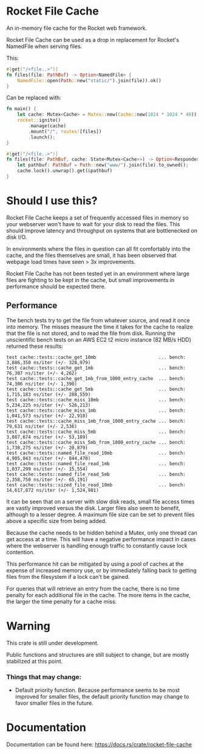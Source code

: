 # Rocket File Cache
An in-memory file cache for the Rocket web framework.

Rocket File Cache can be used as a drop in replacement for Rocket's NamedFile when serving files.

This:
```rust
#[get("/<file..>")]
fn files(file: PathBuf) -> Option<NamedFile> {
    NamedFile::open(Path::new("static/").join(file)).ok()
}
```
Can be replaced with:
```rust
fn main() {
    let cache: Mutex<Cache> = Mutex::new(Cache::new(1024 * 1024 * 40)); // 40 megabytes
    rocket::ignite()
        .manage(cache)
        .mount("/", routes![files])
        .launch();
}

#[get("/<file..>")]
fn files(file: PathBuf, cache: State<Mutex<Cache>>) -> Option<ResponderFile> {
    let pathbuf: PathBuf = Path::new("www/").join(file).to_owned();
    cache.lock().unwrap().get(&pathbuf)
}
```


# Should I use this?
Rocket File Cache keeps a set of frequently accessed files in memory so your webserver won't have to wait for your disk to read the files.
This should improve latency and throughput on systems that are bottlenecked on disk I/O.

In environments where the files in question can all fit comfortably into the cache, and the files themselves are small, it has been observed that webpage load times have seen > 3x improvements.

Rocket File Cache has not been tested yet in an environment where large files are fighting to be kept in the cache, but small improvements in performance should be expected there.

## Performance

The bench tests try to get the file from whatever source, and read it once into memory.
The misses measure the time it takes for the cache to realize that the file is not stored, and to read the file from disk.
Running the unscientific bench tests on an AWS EC2 t2 micro instance (82 MB/s HDD) returned these results:
```
test cache::tests::cache_get_10mb                       ... bench:   3,886,350 ns/iter (+/- 328,979)
test cache::tests::cache_get_1mb                        ... bench:      76,307 ns/iter (+/- 4,262)
test cache::tests::cache_get_1mb_from_1000_entry_cache  ... bench:      74,306 ns/iter (+/- 1,390)
test cache::tests::cache_get_5mb                        ... bench:   1,715,183 ns/iter (+/- 288,559)
test cache::tests::cache_miss_10mb                      ... bench:   5,234,225 ns/iter (+/- 526,213)
test cache::tests::cache_miss_1mb                       ... bench:   1,041,573 ns/iter (+/- 22,910)
test cache::tests::cache_miss_1mb_from_1000_entry_cache ... bench:      79,631 ns/iter (+/- 2,536)
test cache::tests::cache_miss_5mb                       ... bench:   3,087,674 ns/iter (+/- 53,189)
test cache::tests::cache_miss_5mb_from_1000_entry_cache ... bench:   1,738,275 ns/iter (+/- 20,879)
test cache::tests::named_file_read_10mb                 ... bench:   4,905,043 ns/iter (+/- 844,470)
test cache::tests::named_file_read_1mb                  ... bench:   1,037,299 ns/iter (+/- 15,554)
test cache::tests::named_file_read_5mb                  ... bench:   2,358,750 ns/iter (+/- 65,191)
test cache::tests::sized_file_read_10mb                 ... bench:  14,617,872 ns/iter (+/- 1,524,981)
```

It can be seen that on a server with slow disk reads, small file access times are vastly improved versus the disk.
Larger files also seem to benefit, although to a lesser degree.
A maximum file size can be set to prevent files above a specific size from being added.

Because the cache needs to be hidden behind a Mutex, only one thread can get access at a time.
This will have a negative performance impact in cases where the webserver is handling enough traffic to constantly cause lock contention.

This performance hit can be mitigated by using a pool of caches at the expense of increased memory use,
or by immediately falling back to getting files from the filesystem if a lock can't be gained.

For queries that will retrieve an entry from the cache, there is no time penalty for each additional file in the cache.
The more items in the cache, the larger the time penalty for a cache miss.

# Warning
This crate is still under development.

Public functions and structures are still subject to change, but are mostly stabilized at this point.

### Things that may change:
* Default priority function. Because performance seems to be most improved for smaller files, the default priority function
may change to favor smaller files in the future.


# Documentation
Documentation can be found here: https://docs.rs/crate/rocket-file-cache
